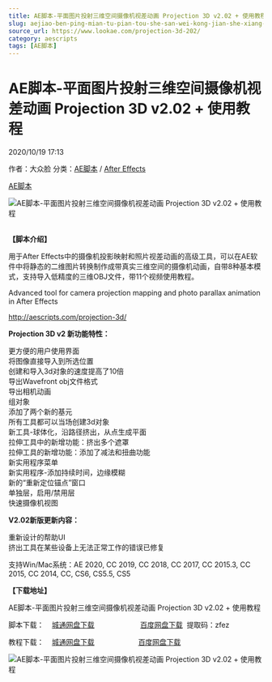 ```yaml
---
title: AE脚本-平面图片投射三维空间摄像机视差动画 Projection 3D v2.02 + 使用教程
slug: aejiao-ben-ping-mian-tu-pian-tou-she-san-wei-kong-jian-she-xiang-ji-shi-chai-dong-hua-projection-3d-v2-02-shi-yong-jiao-cheng
source_url: https://www.lookae.com/projection-3d-202/
category: aescripts
tags: [AE脚本]
---
```

# AE脚本-平面图片投射三维空间摄像机视差动画 Projection 3D v2.02 + 使用教程

2020/10/19 17:13

作者：大众脸
分类：[AE脚本](https://www.lookae.com/after-effects/aescripts/) / [After Effects](https://www.lookae.com/after-effects/)

[AE脚本](https://www.lookae.com/tag/ae%e8%84%9a%e6%9c%ac/)

![AE脚本-平面图片投射三维空间摄像机视差动画 Projection 3D v2.02 + 使用教程](https://www.lookae.com/wp-content/uploads/2019/12/Projection-3D-2.jpg "AE脚本-平面图片投射三维空间摄像机视差动画 Projection 3D v2.02 + 使用教程-LookAE.com")  
[﻿](https://cloud.video.taobao.com//play/u/705956171/p/1/e/6/t/1/248131198326.mp4)

**【脚本介绍】**

用于After Effects中的摄像机投影映射和照片视差动画的高级工具，可以在AE软件中将静态的二维图片转换制作成带真实三维空间的摄像机动画，自带8种基本模式，支持导入低精度的三维OBJ文件，带11个视频使用教程。

Advanced tool for camera projection mapping and photo parallax animation in After Effects

http://aescripts.com/projection-3d/

**Projection 3D v2 新功能特性：**

更方便的用户使用界面  
将图像直接导入到所选位置  
创建和导入3d对象的速度提高了10倍  
导出Wavefront obj文件格式  
导出相机动画  
组对象  
添加了两个新的基元  
所有工具都可以当场创建3d对象  
新工具-球体化，沿路径挤出，从点生成平面  
拉伸工具中的新增功能：挤出多个遮罩  
拉伸工具的新增功能：添加了减法和扭曲功能  
新实用程序菜单  
新实用程序-添加持续时间，边缘模糊  
新的“重新定位锚点”窗口  
单独层，启用/禁用层  
快速摄像机视图

**V2.02新版更新内容：**

重新设计的帮助UI  
挤出工具在某些设备上无法正常工作的错误已修复

支持Win/Mac系统：AE 2020, CC 2019, CC 2018, CC 2017, CC 2015.3, CC 2015, CC 2014, CC, CS6, CS5.5, CS5

**【下载地址】**

AE脚本-平面图片投射三维空间摄像机视差动画 Projection 3D v2.02 + 使用教程

脚本下载：    [城通网盘下载](https://089u.com/file/680462-467559769)                       [百度网盘下载](https://pan.baidu.com/s/1TQeifp0oqn5XGtufAJn5Ig)  提取码：zfez

教程下载：    [城通网盘下载](https://tc5.us/file/680462-413859997)                      [百度网盘下载](https://pan.baidu.com/s/1Fhwg7CzwgGM3si9VUNDqBg)

![AE脚本-平面图片投射三维空间摄像机视差动画 Projection 3D v2.02 + 使用教程](https://img.alicdn.com/imgextra/i3/705956171/O1CN019SmDdV1vSMhVDq7Pu_!!705956171.jpg "AE脚本-平面图片投射三维空间摄像机视差动画 Projection 3D v2.02 + 使用教程-LookAE.com")
